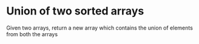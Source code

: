 # Union of two sorted arrays

Given two arrays, return a new array which contains the union of elements from both the arrays

